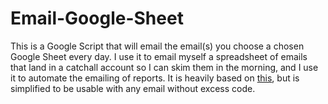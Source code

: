 # Email-Google-Sheet
This is a Google Script that will email the email(s) you choose a chosen Google Sheet every day. I use it to email myself a spreadsheet of emails that land in a catchall account so I can skim them in the morning, and I use it to automate the emailing of reports. 
It is heavily based on [this](https://www.tillerhq.com/blog/2017/8/25/get-a-daily-email-summary-of-your-tiller-budget-dashboard), but is simplified to be usable with any email without excess code.
